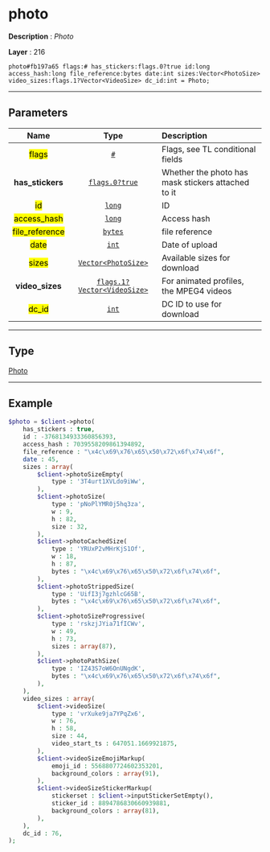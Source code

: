 # photo

**Description** : *Photo*

**Layer** : 216

```tl
photo#fb197a65 flags:# has_stickers:flags.0?true id:long access_hash:long file_reference:bytes date:int sizes:Vector<PhotoSize> video_sizes:flags.1?Vector<VideoSize> dc_id:int = Photo;
```

---

## Parameters

| Name | Type | Description |
| :---: | :---: | :--- |
| <mark>flags</mark> | [`#`](type/#) | Flags, see TL conditional fields |
| **has_stickers** | [`flags.0?true`](type/true) | Whether the photo has mask stickers attached to it |
| <mark>id</mark> | [`long`](type/long) | ID |
| <mark>access_hash</mark> | [`long`](type/long) | Access hash |
| <mark>file_reference</mark> | [`bytes`](type/bytes) | file reference |
| <mark>date</mark> | [`int`](type/int) | Date of upload |
| <mark>sizes</mark> | [`Vector<PhotoSize>`](type/PhotoSize) | Available sizes for download |
| **video_sizes** | [`flags.1?Vector<VideoSize>`](type/VideoSize) | For animated profiles, the MPEG4 videos |
| <mark>dc_id</mark> | [`int`](type/int) | DC ID to use for download |

---

## Type

[Photo](type/Photo)

---

## Example

```php
$photo = $client->photo(
	has_stickers : true,
	id : -3768134933360856393,
	access_hash : 7039558209861394892,
	file_reference : "\x4c\x69\x76\x65\x50\x72\x6f\x74\x6f",
	date : 45,
	sizes : array(
		$client->photoSizeEmpty(
			type : '3T4urt1XVLdo9iWw',
		),
		$client->photoSize(
			type : 'pNoPlYMR0j5hq3za',
			w : 9,
			h : 82,
			size : 32,
		),
		$client->photoCachedSize(
			type : 'YRUxP2vMHrKjS1Of',
			w : 18,
			h : 87,
			bytes : "\x4c\x69\x76\x65\x50\x72\x6f\x74\x6f",
		),
		$client->photoStrippedSize(
			type : 'UifI3j7gzhlcG65B',
			bytes : "\x4c\x69\x76\x65\x50\x72\x6f\x74\x6f",
		),
		$client->photoSizeProgressive(
			type : 'rskzjJYia71fICWv',
			w : 49,
			h : 73,
			sizes : array(87),
		),
		$client->photoPathSize(
			type : 'IZ43S7oW6OnUNgdK',
			bytes : "\x4c\x69\x76\x65\x50\x72\x6f\x74\x6f",
		),
	),
	video_sizes : array(
		$client->videoSize(
			type : 'vrXuke9ja7YPqZx6',
			w : 76,
			h : 58,
			size : 44,
			video_start_ts : 647051.1669921875,
		),
		$client->videoSizeEmojiMarkup(
			emoji_id : 5568807724602353201,
			background_colors : array(91),
		),
		$client->videoSizeStickerMarkup(
			stickerset : $client->inputStickerSetEmpty(),
			sticker_id : 8894786830660939881,
			background_colors : array(81),
		),
	),
	dc_id : 76,
);
```